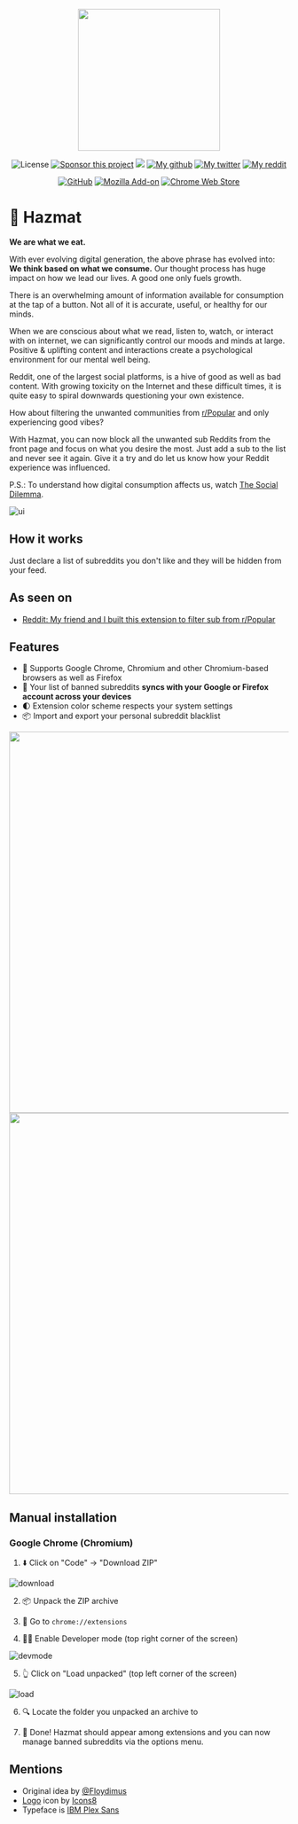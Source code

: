 <p align="center"><img width="256" alt="" src="https://user-images.githubusercontent.com/14220138/117668177-36a5a180-b195-11eb-970d-2ade16c8ef48.png"></p>
<p align="center">
 <img alt="License" src="https://img.shields.io/github/license/mvoloskov/hazmat?color=brightgreen">
 <a href="https://www.buymeacoffee.com/mvoloskov"><img alt="Sponsor this project" src="https://img.shields.io/badge/-sponsor-ffdd00?logo=buy-me-a-coffee&logoColor=black"></a>
 <a href="https://www.floydimus.prismo.net/Floydimus/hazmat"><img src="https://img.shields.io/badge/-Website-ffffff"></a>
 <a href="https://github.com/mvoloskov"><img alt="My github" src="https://img.shields.io/github/followers/mvoloskov?style=social"></a>
 <a href="https://twitter.com/intent/user?screen_name=mvoloskov"><img alt="My twitter" src="https://img.shields.io/twitter/follow/mvoloskov?style=social"></a>
 <a href="https://www.reddit.com/user/uyouthe"><img alt="My reddit" src="https://img.shields.io/reddit/user-karma/combined/uyouthe?style=social"></a>
</p>

<p align="center">
 <a href="https://github.com/mvoloskov/hazmat/releases/"><img src="https://img.shields.io/github/v/release/mvoloskov/hazmat?color=brightgreen&amp;label=Download%20from%20GitHub&amp;logo=github&amp;sort=semver" alt="GitHub"></a>
 <a href="https://addons.mozilla.org/en-US/firefox/addon/hazmat"><img src="https://img.shields.io/amo/v/hazmat?color=orange&amp;logo=firefox" alt="Mozilla Add-on"></a>
 <a href="https://chrome.google.com/webstore/detail/hazmat/nhpckifafnnkgkoecinonhlongfclakm"><img src="https://img.shields.io/chrome-web-store/v/nhpckifafnnkgkoecinonhlongfclakm?logo=google-chrome&amp;style=social" alt="Chrome Web Store"></a>
</p>

# 🥽 Hazmat 
**We are what we eat.**

With ever evolving digital generation, the above phrase has evolved into: **We think based on what we consume.** Our thought process has huge impact on how we lead our lives. A good one only fuels growth.


There is an overwhelming amount of information available for consumption at the tap of a button. Not all of it is accurate, useful, or healthy for our minds.


When we are conscious about what we read, listen to, watch, or interact with on internet, we can significantly control our moods and minds at large. Positive & uplifting content and interactions create a psychological environment for our mental well being.


Reddit, one of the largest social platforms, is a hive of good as well as bad content. With growing toxicity on the Internet and these difficult times, it is quite easy to spiral downwards questioning your own existence.


How about filtering the unwanted communities from [r/Popular](https://www.reddit.com/r/popular) and only experiencing good vibes?


With Hazmat, you can now block all the unwanted sub Reddits from the front page and focus on what you desire the most. Just add a sub to the list and never see it again. Give it a try and do let us know how your Reddit experience was influenced.


P.S.: To understand how digital consumption affects us, watch [The Social Dilemma](https://www.google.com/url?q=https%3A%2F%2Fwww.netflix.com%2Fin%2Ftitle%2F81254224&sa=D&sntz=1&usg=AFQjCNHT6d88NsPBBegEKGz44Bblwxpc_A).

![ui](https://user-images.githubusercontent.com/14220138/117666908-dd893e00-b193-11eb-922d-a3073c17a8f3.gif)

## How it works
Just declare a list of subreddits you don't like and they will be hidden from your feed.

## As seen on

- [Reddit: My friend and I built this extension to filter sub from r/Popular](https://www.reddit.com/r/FirefoxAddons/comments/ncvy6q/my_friend_and_i_built_this_extension_to_filter/)

## Features

- 🧤 Supports Google Chrome, Chromium and other Chromium-based browsers as well as Firefox
- 💫 Your list of banned subreddits **syncs with your Google or Firefox account across your devices**
- 🌓 Extension color scheme respects your system settings
- 📦 Import and export your personal subreddit blacklist

<img width="688" alt="" src="https://user-images.githubusercontent.com/14220138/117667223-36f16d00-b194-11eb-922a-1e882bee0ab3.png">

<img width="688" alt="" src="https://user-images.githubusercontent.com/14220138/117667251-3ce74e00-b194-11eb-9993-434fe9c99a78.png">

## Manual installation

### Google Chrome (Chromium)

1. ⬇️ Click on "Code" → "Download ZIP"

![download](https://user-images.githubusercontent.com/14220138/117636725-a2294800-b170-11eb-808b-dbbe280b09ae.gif)

2. 📦 Unpack the ZIP archive

3. 🧩 Go to `chrome://extensions`
 
4. 🧑‍💻 Enable Developer mode (top right corner of the screen)

![devmode](https://user-images.githubusercontent.com/14220138/117636869-c422ca80-b170-11eb-96a0-db2a85b0e591.gif)

5. 👆 Click on "Load unpacked" (top left corner of the screen)

![load](https://user-images.githubusercontent.com/14220138/117636910-cd139c00-b170-11eb-9bc6-4a48621b9076.gif)

6. 🔍 Locate the folder you unpacked an archive to

7. 🥰 Done! Hazmat should appear among extensions and you can now manage banned subreddits via the options menu.

## Mentions

- Original idea by [@Floydimus](https://www.floydimus.prismo.net/)
- [Logo](https://icons8.com/icons/set/ski-goggles) icon by [Icons8](https://icons8.com)
- Typeface is [IBM Plex Sans](https://fonts.google.com/specimen/IBM+Plex+Sans)  
